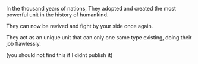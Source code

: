 In the thousand years of nations, They adopted and created the most powerful unit in the history of humankind.

They can now be revived and fight by your side once again.

They act as an unique unit that can only one same type existing, doing their job flawlessly.

(you should not find this if I didnt publish it)
